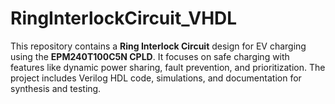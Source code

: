# RingInterlockCircuit_VHDL
This repository contains a **Ring Interlock Circuit** design for EV charging using the **EPM240T100C5N CPLD**. It focuses on safe charging with features like dynamic power sharing, fault prevention, and prioritization. The project includes Verilog HDL code, simulations, and documentation for synthesis and testing.
